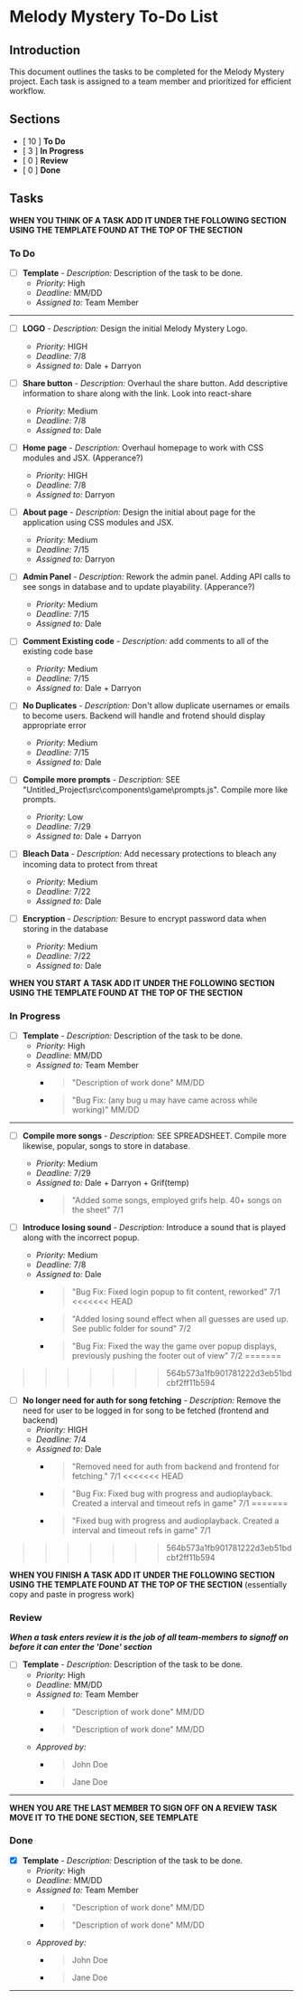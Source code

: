 # Melody Mystery To-Do List

## Introduction
This document outlines the tasks to be completed for the Melody Mystery project. Each task is assigned to a team member and prioritized for efficient workflow.

## Sections
- [ 10 ] **To Do**
- [ 3 ] **In Progress**
- [ 0 ] **Review**
- [ 0 ] **Done**

## Tasks

**WHEN YOU THINK OF A TASK ADD IT UNDER THE FOLLOWING SECTION USING THE TEMPLATE FOUND AT THE TOP OF THE SECTION**

### To Do
- [ ] **Template** - *Description:* Description of the task to be done.
  - *Priority:* High
  - *Deadline:* MM/DD
  - *Assigned to:* Team Member

------------------------------------------------------------------------------------------------------------------------------------------------


- [ ] **LOGO** - *Description:* Design the initial Melody Mystery Logo.
  - *Priority:* HIGH
  - *Deadline:* 7/8
  - *Assigned to:* Dale + Darryon

- [ ] **Share button** - *Description:* Overhaul the share button. Add descriptive information to share along with the link. Look into react-share
  - *Priority:* Medium
  - *Deadline:* 7/8
  - *Assigned to:* Dale


- [ ] **Home page** - *Description:* Overhaul homepage to work with CSS modules and JSX. (Apperance?)
  - *Priority:* HIGH
  - *Deadline:* 7/8
  - *Assigned to:* Darryon

- [ ] **About page** - *Description:* Design the initial about page for the application using CSS modules and JSX.
  - *Priority:* Medium
  - *Deadline:* 7/15
  - *Assigned to:* Darryon

- [ ] **Admin Panel** - *Description:* Rework the admin panel. Adding API calls to see songs in database and to update playability. (Apperance?)
  - *Priority:* Medium
  - *Deadline:* 7/15
  - *Assigned to:* Dale

- [ ] **Comment Existing code** - *Description:* add comments to all of the existing code base
  - *Priority:* Medium
  - *Deadline:* 7/15
  - *Assigned to:* Dale + Darryon

- [ ] **No Duplicates** - *Description:* Don't allow duplicate usernames or emails to become users. Backend will handle and frotend should display appropriate error
  - *Priority:* Medium
  - *Deadline:* 7/15
  - *Assigned to:* Dale

- [ ] **Compile more prompts** - *Description:* SEE "Untitled_Project\src\components\game\prompts.js". Compile more like prompts.
  - *Priority:* Low
  - *Deadline:* 7/29
  - *Assigned to:* Dale + Darryon

- [ ] **Bleach Data** - *Description:* Add necessary protections to bleach any incoming data to protect from threat
  - *Priority:* Medium
  - *Deadline:* 7/22
  - *Assigned to:* Dale

- [ ] **Encryption** - *Description:* Besure to encrypt password data when storing in the database
  - *Priority:* Medium
  - *Deadline:* 7/22
  - *Assigned to:* Dale


**WHEN YOU START A TASK ADD IT UNDER THE FOLLOWING SECTION USING THE TEMPLATE FOUND AT THE TOP OF THE SECTION**

### In Progress

- [ ] **Template** - *Description:* Description of the task to be done.
  - *Priority:* High
  - *Deadline:* MM/DD
  - *Assigned to:* Team Member
    - > "Description of work done" MM/DD
    - > "Bug Fix: (any bug u may have came across while working)" MM/DD

------------------------------------------------------------------------------------------------------------------------------------------------

- [ ] **Compile more songs** - *Description:* SEE SPREADSHEET. Compile more likewise, popular, songs to store in database.
  - *Priority:* Medium
  - *Deadline:* 7/29
  - *Assigned to:* Dale + Darryon + Grif(temp)
    - > "Added some songs, employed grifs help. 40+ songs on the sheet" 7/1

- [ ] **Introduce losing sound** - *Description:* Introduce a sound that is played along with the incorrect popup.
  - *Priority:* Medium
  - *Deadline:* 7/8
  - *Assigned to:* Dale
    - > "Bug Fix: Fixed login popup to fit content, reworked" 7/1
<<<<<<< HEAD
    - > "Added losing sound effect when all guesses are used up. See public folder for sound" 7/2
    - > "Bug Fix: Fixed the way the game over popup displays, previously pushing the footer out of view" 7/2
=======
>>>>>>> 564b573a1fb901781222d3eb51bdcbf2ff11b594

- [ ] **No longer need for auth for song fetching** - *Description:* Remove the need for user to be logged in for song to be fetched (frontend and backend)
  - *Priority:* HIGH
  - *Deadline:* 7/4
  - *Assigned to:* Dale
    - > "Removed need for auth from backend and frontend for fetching." 7/1
<<<<<<< HEAD
    - > "Bug Fix: Fixed bug with progress and audioplayback. Created a interval and timeout refs in game" 7/1
=======
    - > "Fixed bug with progress and audioplayback. Created a interval and timeout refs in game" 7/1
>>>>>>> 564b573a1fb901781222d3eb51bdcbf2ff11b594

**WHEN YOU FINISH A TASK ADD IT UNDER THE FOLLOWING SECTION USING THE TEMPLATE FOUND AT THE TOP OF THE SECTION** (essentially copy and paste in progress work)

### Review 
***When a task enters review it is the job of all team-members to signoff on before it can enter the 'Done' section***

- [ ] **Template** - *Description:* Description of the task to be done.
  - *Priority:* High
  - *Deadline:* MM/DD
  - *Assigned to:* Team Member
    - > "Description of work done" MM/DD
    - > "Description of work done" MM/DD
  - *Approved by:*
    - > John Doe
    - > Jane Doe

------------------------------------------------------------------------------------------------------------------------------------------------

**WHEN YOU ARE THE LAST MEMBER TO SIGN OFF ON A REVIEW TASK MOVE IT TO THE DONE SECTION, SEE TEMPLATE**

### Done

- [X] **Template** - *Description:* Description of the task to be done.
  - *Priority:* High
  - *Deadline:* MM/DD
  - *Assigned to:* Team Member
    - > "Description of work done" MM/DD
    - > "Description of work done" MM/DD
  - *Approved by:*
    - > John Doe
    - > Jane Doe

------------------------------------------------------------------------------------------------------------------------------------------------
